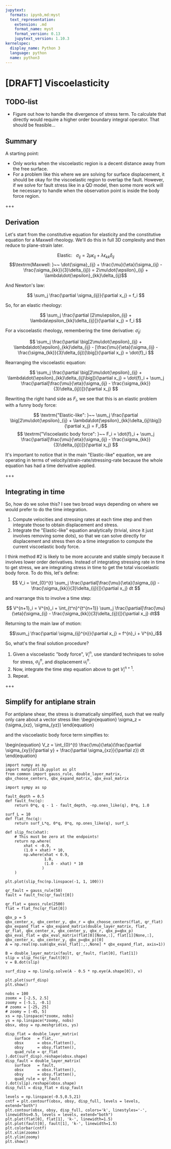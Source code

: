 ```yaml
---
jupytext:
  formats: ipynb,md:myst
  text_representation:
    extension: .md
    format_name: myst
    format_version: 0.13
    jupytext_version: 1.10.3
kernelspec:
  display_name: Python 3
  language: python
  name: python3
---
```


# [DRAFT] Viscoelasticity

## TODO-list

* Figure out how to handle the divergence of stress term. To calculate that directly would require a higher order boundary integral operator. That should be feasible... 

## Summary

A starting point:

* Only works when the viscoelastic region is a decent distance away from the free surface. 
* For a problem like this where we are solving for surface displacement, it should be okay for the viscoelastic region to overlap the fault. However, if we solve for fault stress like in a QD model, then some more work will be necessary to handle when the observation point is inside the body force region.

+++

## Derivation

Let's start from the constitutive equation for elasticity and the constitutive equation for a Maxwell rheology. We'll do this in full 3D complexity and then reduce to plane-strain later.

$$\textrm{Elastic:  }~~ \sigma_{ij} = 2\mu\epsilon_{ij} + \lambda\epsilon_{kk}\delta_{ij}$$
$$\textrm{Maxwell:  }~~ \dot{\sigma}_{ij} + \frac{\mu}{\eta}(\sigma_{ij} - \frac{\sigma_{kk}}{3}\delta_{ij}) = 2\mu\dot{\epsilon}_{ij} + \lambda\dot{\epsilon}_{kk}\delta_{ij}$$

And Newton's law:

$$ \sum_j \frac{\partial \sigma_{ij}}{\partial x_j} = f_i $$

So, for an elastic rheology:

$$ \sum_j \frac{\partial [2\mu\epsilon_{ij} + \lambda\epsilon_{kk}\delta_{ij}]}{\partial x_j} = f_i $$

For a viscoelastic rheology, remembering the time derivative: $\dot{\sigma}_{ij}$:

$$ \sum_j \frac{\partial \big[2\mu\dot{\epsilon}_{ij} + \lambda\dot{\epsilon}_{kk}\delta_{ij} - [\frac{\mu}{\eta}(\sigma_{ij} - \frac{\sigma_{kk}}{3}\delta_{ij})]\big]}{\partial x_j} = \dot{f}_i $$

Rearranging the viscoelastic equation: 

$$ \sum_j \frac{\partial \big[2\mu\dot{\epsilon}_{ij} + \lambda\dot{\epsilon}_{kk}\delta_{ij}\big]}{\partial x_j} = \dot{f}_i  + \sum_j \frac{\partial[\frac{\mu}{\eta}(\sigma_{ij} - \frac{\sigma_{kk}}{3}\delta_{ij})]}{\partial x_j} $$

Rewriting the right hand side as $F_i$, we see that this is an elastic problem with a funny body force:

$$ \textrm{"Elastic-like": }~~ \sum_j \frac{\partial \big[2\mu\dot{\epsilon}_{ij} + \lambda\dot{\epsilon}_{kk}\delta_{ij}\big]}{\partial x_j} = F_i$$
$$ \textrm{"Viscoelastic body force": }~~ F_i = \dot{f}_i + \sum_j \frac{\partial[\frac{\mu}{\eta}(\sigma_{ij} - \frac{\sigma_{kk}}{3}\delta_{ij})]}{\partial x_j} $$

It's important to notice that in the main "Elastic-like" equation, we are operating in terms of velocity/strain-rate/stressing-rate because the whole equation has had a time derivative applied.

+++

## Integrating in time
So, how do we solve this? I see two broad ways depending on where we would prefer to do the time integration. 

1. Compute velocities and stressing rates at each time step and then integrate those to obtain displacement and stress. 
2. Integrate the "Elastic-like" equation analytically (trivial, since it just involves removing some dots), so that we can solve directly for displacement and stress then do a time integration to compute the current viscoelastic body force. 

I think method #2 is likely to be more accurate and stable simply because it involves lower order derivatives. Instead of integrating stressing rate in time to get stress, we are integrating stress in time to get the total viscoelastic body force. To do this, let's define:

$$ V_i = \int_{0}^{t} \sum_j \frac{\partial[\frac{\mu}{\eta}(\sigma_{ij} - \frac{\sigma_{kk}}{3}\delta_{ij})]}{\partial x_j} dt $$

and rearrange this to involve a time step:

$$ V^{n+1}_i = V^{n}_i + \int_{t^n}^{t^{n+1}} \sum_j \frac{\partial[\frac{\mu}{\eta}(\sigma_{ij} - \frac{\sigma_{kk}}{3}\delta_{ij})]}{\partial x_j} dt$$

Returning to the main law of motion:

$$\sum_j \frac{\partial \sigma_{ij}^{n}}{\partial x_j} = f^{n}_i + V^{n}_i$$

So, what's the final solution procedure?

1. Given a viscoelastic "body force", $V_i^n$, use standard techniques to solve for stress, $\sigma_{ij}^n$, and displacement $u_i^n$.
2. Now, integrate the time step equation above to get $V_i^{n+1}$.
3. Repeat.

+++

## Simplify for antiplane strain

For antiplane shear, the stress is dramatically simplified, such that we really only care about a vector stress like: 
\begin{equation}
\sigma_z = (\sigma_{xz}, \sigma_{yz})
\end{equation}

and the viscoelastic body force term simplfies to:
 
\begin{equation}
V_z = \int_{0}^{t} \frac{\mu}{\eta}(\frac{\partial \sigma_{xy}}{\partial y} + \frac{\partial \sigma_{xz}}{\partial z}) dt
\end{equation}

```{code-cell} ipython3
import numpy as np
import matplotlib.pyplot as plt
from common import gauss_rule, double_layer_matrix, qbx_choose_centers, qbx_expand_matrix, qbx_eval_matrix
```

```{code-cell} ipython3
import sympy as sp
```

```{code-cell} ipython3
fault_depth = 0.5
def fault_fnc(q):
    return 0*q, q - 1 - fault_depth, -np.ones_like(q), 0*q, 1.0
```

```{code-cell} ipython3
surf_L = 10
def flat_fnc(q):
    return surf_L*q, 0*q, 0*q, np.ones_like(q), surf_L
```

```{code-cell} ipython3
def slip_fnc(xhat):
    # This must be zero at the endpoints!
    return np.where(
        xhat < -0.9, 
        (1.0 + xhat) * 10,
        np.where(xhat < 0.9, 
                 1.0,
                 (1.0 - xhat) * 10
                )
    )
```

```{code-cell} ipython3
plt.plot(slip_fnc(np.linspace(-1, 1, 100)))
```

```{code-cell} ipython3
qr_fault = gauss_rule(50)
fault = fault_fnc(qr_fault[0])
```

```{code-cell} ipython3
qr_flat = gauss_rule(2500)
flat = flat_fnc(qr_flat[0])
```

```{code-cell} ipython3
qbx_p = 5
qbx_center_x, qbx_center_y, qbx_r = qbx_choose_centers(flat, qr_flat)
qbx_expand_flat = qbx_expand_matrix(double_layer_matrix, flat, qr_flat, qbx_center_x, qbx_center_y, qbx_r, qbx_p=qbx_p)
qbx_eval_flat = qbx_eval_matrix(flat[0][None,:], flat[1][None,:], qbx_center_x, qbx_center_y, qbx_p=qbx_p)[0]
A = np.real(np.sum(qbx_eval_flat[:,:,None] * qbx_expand_flat, axis=1))
```

```{code-cell} ipython3
B = double_layer_matrix(fault, qr_fault, flat[0], flat[1])
slip = slip_fnc(qr_fault[0])
v = B.dot(slip)
```

```{code-cell} ipython3
surf_disp = np.linalg.solve(A - 0.5 * np.eye(A.shape[0]), v)
```

```{code-cell} ipython3
plt.plot(surf_disp)
plt.show()
```

```{code-cell} ipython3
nobs = 100
zoomx = [-2.5, 2.5]
zoomy = [-5.1, -0.1]
# zoomx = [-25, 25]
# zoomy = [-45, 5]
xs = np.linspace(*zoomx, nobs)
ys = np.linspace(*zoomy, nobs)
obsx, obsy = np.meshgrid(xs, ys)

disp_flat = double_layer_matrix(
    surface   = flat,
    obsx      = obsx.flatten(), 
    obsy      = obsy.flatten(),
    quad_rule = qr_flat
).dot(surf_disp).reshape(obsx.shape)
disp_fault = double_layer_matrix(
    surface   = fault,
    obsx      = obsx.flatten(), 
    obsy      = obsy.flatten(),
    quad_rule = qr_fault
).dot(slip).reshape(obsx.shape)
disp_full = disp_flat + disp_fault

levels = np.linspace(-0.5,0.5,21)
cntf = plt.contourf(obsx, obsy, disp_full, levels = levels, extend="both")
plt.contour(obsx, obsy, disp_full, colors='k', linestyles='-', linewidths=0.5, levels = levels, extend="both")
plt.plot(flat[0], flat[1], 'k-', linewidth=1.5)
plt.plot(fault[0], fault[1], 'k-', linewidth=1.5)
plt.colorbar(cntf)
plt.xlim(zoomx)
plt.ylim(zoomy)
plt.show()
```

```{code-cell} ipython3

```
